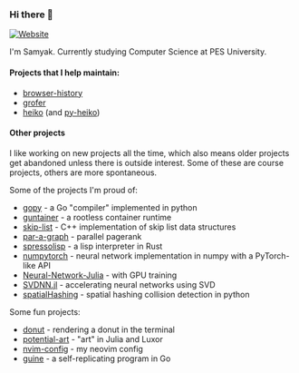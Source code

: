 ### Hi there 👋

[![Website](https://img.shields.io/website?label=samyaks.xyz&style=flat-square&url=https%3A%2F%2Fsamyaks.xyz)](https://samyaks.xyz)

I'm Samyak. Currently studying Computer Science at PES University.

#### Projects that I help maintain:

- [browser-history](https://github.com/pesos/browser-history)
- [grofer](https://github.com/pesos/grofer/)
- [heiko](https://github.com/psiayn/heiko) (and [py-heiko](https://github.com/pesos/heiko))

#### Other projects

I like working on new projects all the time, which also means older projects get abandoned unless there is outside interest. Some of these are course projects, others are more spontaneous.

Some of the projects I'm proud of:
 - [gopy](https://github.com/Samyak2/gopy) - a Go "compiler" implemented in python
 - [guntainer](https://github.com/Samyak2/guntainer) - a rootless container runtime
 - [skip-list](https://github.com/Samyak2/skip-list) - C++ implementation of skip list data structures
 - [par-a-graph](https://github.com/metonymic-smokey/par-a-graph) - parallel pagerank
 - [spressolisp](https://github.com/psiayn/spressolisp) - a lisp interpreter in Rust
 - [numpytorch](https://github.com/Samyak2/numpytorch) - neural network implementation in numpy with a PyTorch-like API
 - [Neural-Network-Julia](https://github.com/Samyak2/Neural-Network-Julia) - with GPU training
 - [SVDNN.jl](https://github.com/Samyak2/SVDNN.jl) - accelerating neural networks using SVD
 - [spatialHashing](https://github.com/psiayn/spatialHashing) - spatial hashing collision detection in python

Some fun projects:
 - [donut](https://github.com/Samyak2/donut) - rendering a donut in the terminal
 - [potential-art](https://github.com/Samyak2/potential-art) - "art" in Julia and Luxor
 - [nvim-config](https://github.com/Samyak2/nvim-config) - my neovim config
 - [guine](https://github.com/Samyak2/guine) - a self-replicating program in Go
